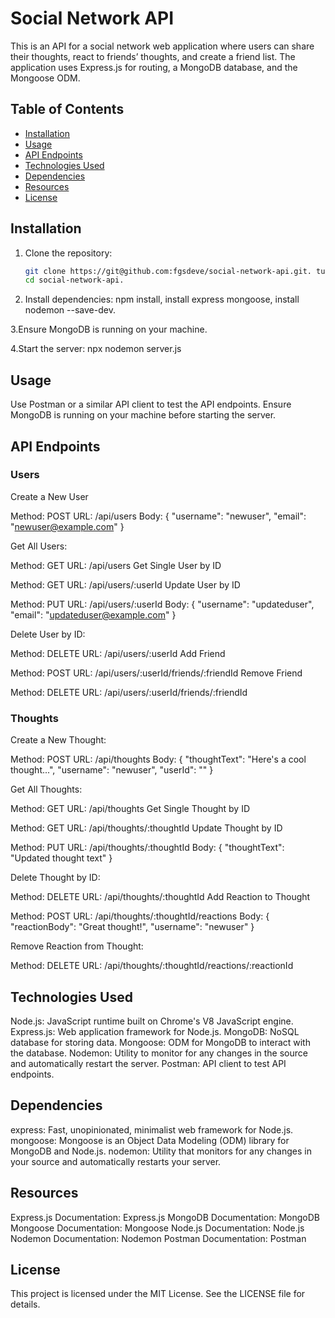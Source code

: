 # Social Network API

This is an API for a social network web application where users can share their thoughts, react to friends’ thoughts, and create a friend list. The application uses Express.js for routing, a MongoDB database, and the Mongoose ODM.

## Table of Contents

- [Installation](#installation)
- [Usage](#usage)
- [API Endpoints](#api-endpoints)
- [Technologies Used](#technologies-used)
- [Dependencies](#dependencies)
- [Resources](#resources)
- [License](#license)

## Installation

1. Clone the repository:
   ```bash
   git clone https://git@github.com:fgsdeve/social-network-api.git. tutorial video https://drive.google.com/file/d/1TGJf20U-baaEk84j2ueAbizA7Pz_gvaD/view?usp=sharing.
   cd social-network-api.

2. Install dependencies: npm install, install express mongoose, install nodemon --save-dev.
   
3.Ensure MongoDB is running on your machine.

4.Start the server: npx nodemon server.js

## Usage
Use Postman or a similar API client to test the API endpoints. Ensure MongoDB is running on your machine before starting the server.

## API Endpoints
### Users

Create a New User

Method: POST
URL: /api/users
Body:
{
  "username": "newuser",
  "email": "newuser@example.com"
}

Get All Users:

Method: GET
URL: /api/users
Get Single User by ID

Method: GET
URL: /api/users/:userId
Update User by ID

Method: PUT
URL: /api/users/:userId
Body:
{
  "username": "updateduser",
  "email": "updateduser@example.com"
}

Delete User by ID:

Method: DELETE
URL: /api/users/:userId
Add Friend

Method: POST
URL: /api/users/:userId/friends/:friendId
Remove Friend

Method: DELETE
URL: /api/users/:userId/friends/:friendId

### Thoughts

Create a New Thought:

Method: POST
URL: /api/thoughts
Body:
{
  "thoughtText": "Here's a cool thought...",
  "username": "newuser",
  "userId": "<userId>"
}

Get All Thoughts:

Method: GET
URL: /api/thoughts
Get Single Thought by ID

Method: GET
URL: /api/thoughts/:thoughtId
Update Thought by ID

Method: PUT
URL: /api/thoughts/:thoughtId
Body:
{
  "thoughtText": "Updated thought text"
}

Delete Thought by ID:

Method: DELETE
URL: /api/thoughts/:thoughtId
Add Reaction to Thought

Method: POST
URL: /api/thoughts/:thoughtId/reactions
Body:
{
  "reactionBody": "Great thought!",
  "username": "newuser"
}

Remove Reaction from Thought:

Method: DELETE
URL: /api/thoughts/:thoughtId/reactions/:reactionId

## Technologies Used

Node.js: JavaScript runtime built on Chrome's V8 JavaScript engine.
Express.js: Web application framework for Node.js.
MongoDB: NoSQL database for storing data.
Mongoose: ODM for MongoDB to interact with the database.
Nodemon: Utility to monitor for any changes in the source and automatically restart the server.
Postman: API client to test API endpoints.

## Dependencies

express: Fast, unopinionated, minimalist web framework for Node.js.
mongoose: Mongoose is an Object Data Modeling (ODM) library for MongoDB and Node.js.
nodemon: Utility that monitors for any changes in your source and automatically restarts your server.

## Resources

Express.js Documentation: Express.js
MongoDB Documentation: MongoDB
Mongoose Documentation: Mongoose
Node.js Documentation: Node.js
Nodemon Documentation: Nodemon
Postman Documentation: Postman

## License
This project is licensed under the MIT License. See the LICENSE file for details.